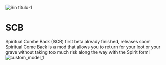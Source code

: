 ![Sin título-1](https://github.com/Rener-py/SCB/assets/47863186/01abf4ce-d98d-4ca2-9d26-f4a79e1965a2)
# SCB
Spiritual Combe Back (SCB) first beta already finished, releases soon!
Spiritual Come Back is a mod that allows you to return for your loot or your grave without taking too much risk along the way with the Spirit form!
![custom_model_1](https://github.com/Rener-py/SCB/assets/47863186/ba72e11b-b7b2-40c4-b880-ba19f8084154)
